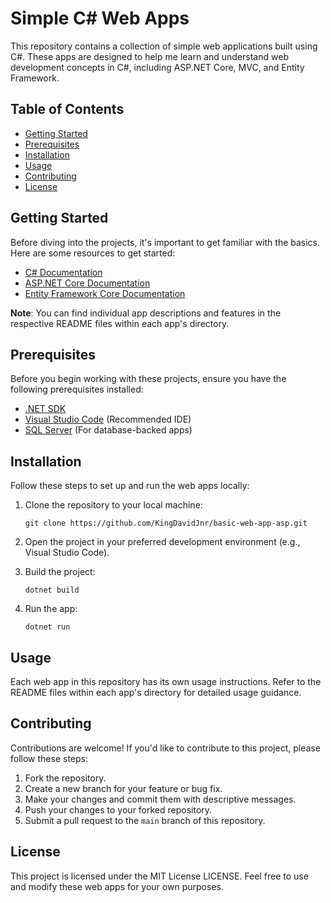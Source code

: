 # Simple C# Web Apps

This repository contains a collection of simple web applications built using C#. These apps are designed to help me learn and understand web development concepts in C#, including ASP.NET Core, MVC, and Entity Framework.

## Table of Contents

- [Getting Started](#getting-started)
- [Prerequisites](#prerequisites)
- [Installation](#installation)
- [Usage](#usage)
- [Contributing](#contributing)
- [License](#license)

## Getting Started

Before diving into the projects, it's important to get familiar with the basics. Here are some resources to get started:

- [C# Documentation](https://docs.microsoft.com/en-us/dotnet/csharp/)
- [ASP.NET Core Documentation](https://docs.microsoft.com/en-us/aspnet/core/)
- [Entity Framework Core Documentation](https://docs.microsoft.com/en-us/ef/core/)

**Note**: You can find individual app descriptions and features in the respective README files within each app's directory.

## Prerequisites

Before you begin working with these projects, ensure you have the following prerequisites installed:

- [.NET SDK](https://dotnet.microsoft.com/download)
- [Visual Studio Code](https://code.visualstudio.com/) (Recommended IDE)
- [SQL Server](https://www.microsoft.com/en-us/sql-server/sql-server-downloads) (For database-backed apps)

## Installation

Follow these steps to set up and run the web apps locally:

1. Clone the repository to your local machine:

   ```shell
   git clone https://github.com/KingDavidJnr/basic-web-app-asp.git
   ```

2. Open the project in your preferred development environment (e.g., Visual Studio Code).

3. Build the project:

   ```shell
   dotnet build
   ```

4. Run the app:

   ```shell
   dotnet run
   ```

## Usage

Each web app in this repository has its own usage instructions. Refer to the README files within each app's directory for detailed usage guidance.

## Contributing

Contributions are welcome! If you'd like to contribute to this project, please follow these steps:

1. Fork the repository.
2. Create a new branch for your feature or bug fix.
3. Make your changes and commit them with descriptive messages.
4. Push your changes to your forked repository.
5. Submit a pull request to the `main` branch of this repository.

## License

This project is licensed under the MIT License LICENSE. Feel free to use and modify these web apps for your own purposes.
```